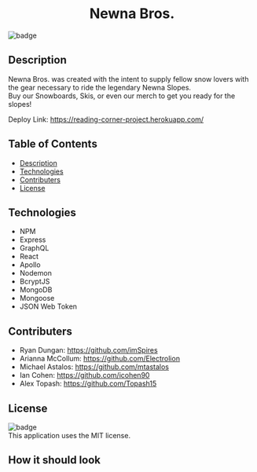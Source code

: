 #  <h1 align="center"> Newna Bros.</h1>

  ![badge](https://img.shields.io/badge/license-MIT-blue)<br>
  
  ## Description
 Newna Bros. was created with the intent to supply fellow snow lovers with the gear necessary to ride the legendary Newna Slopes.
<br>
Buy our Snowboards, Skis, or even our merch to get you ready for the slopes!
<br>
  
  Deploy Link:
  https://reading-corner-project.herokuapp.com/
  ## Table of Contents
  - [Description](#description)
  - [Technologies](#technologies)
  - [Contributers](#contributers)
  - [License](#license)

  ## Technologies
 - NPM
 - Express
 - GraphQL
 - React
 - Apollo
 - Nodemon
 - BcryptJS
 - MongoDB
 - Mongoose
 - JSON Web Token

## Contributers
 - Ryan Dungan: https://github.com/imSpires
 - Arianna McCollum: https://github.com/Electrolion
 - Michael Astalos: https://github.com/mtastalos
 - Ian Cohen: https://github.com/icohen90
 - Alex Topash: https://github.com/Topash15


  ## License
  ![badge](https://img.shields.io/badge/license-MIT-blue)<br>
 This application uses the MIT license.
 
  ## How it should look

